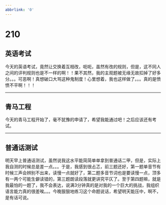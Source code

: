 ```yaml
---
abbrlink: '0'
---
```

# 210

## 英语考试

今天的英语考试，竟然让交换着互相改，呃呃，虽然有改的规则，但是，这不同人之间的评判规则也是不一样的啊！！果不其然，我的主观题被无缘无故扣掉了好多分。。。可恶啊！真想破口大骂这种鬼制度！心里想着，我也这样做了。。。真的是愤愤不平啊！！！
***

## 青马工程

今天的青马工程开始了，毫不犹豫的申请了，希望我能通过吧！之后应该还有考试。
***

## 普通话测试

明天早上普通话测试，虽然说我这水平能简简单单拿到普通话二甲，但是，实际上我自测的时候总是差一点。。。于是，我感到很忐忑，前三题还好，第一题单音节有时候三声会辨别不出来，读慢一点就好了，第二题多音节词也是要读慢一点，顶多有一两个可能生僻读错的，第三题朗读段落就更讲究平仄了。至于第四题嘛，就是我最怕的一题了，我不会表达，说满3分钟真的是对我的一个巨大的挑战，我组织语言能力真的很差唉。。。今晚狠狠地练习这个命题说话，希望明天能压中，啊不，是有话可说。
